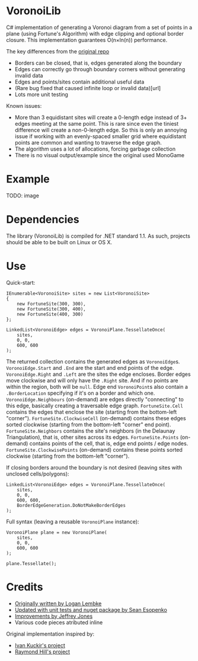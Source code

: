 # VoronoiLib

C# implementation of generating a Voronoi diagram from a set of points in a plane (using Fortune's Algorithm) with edge clipping and optional border closure. This implementation guarantees O(n×ln(n)) performance.

The key differences from the [original repo](https://github.com/Zalgo2462/VoronoiLib)
* Borders can be closed, that is, edges generated along the boundary
* Edges can correctly go through boundary corners without generating invalid data
* Edges and points/sites contain additional useful data
* (Rare bug fixed that caused infinite loop or invalid data)[url]
* Lots more unit testing

Known issues:
* More than 3 equidistant sites will create a 0-length edge instead of 3+ edges meeting at the same point. This is rare since even the tiniest difference will create a non-0-length edge. So this is only an annoying issue if working with an evenly-spaced smaller grid where equidistant points are common and wanting to traverse the edge graph.
* The algorithm uses a lot of allocations, forcing garbage collection
* There is no visual output/example since the original used MonoGame

# Example

TODO: image

# Dependencies

The library (VoronoiLib) is compiled for .NET standard 1.1. As such, projects should be able to be built on Linux or OS X.

# Use

Quick-start:

```
IEnumerable<VoronoiSite> sites = new List<VoronoiSite>
{
    new FortuneSite(300, 300),
    new FortuneSite(300, 400),
    new FortuneSite(400, 300)
};

LinkedList<VoronoiEdge> edges = VoronoiPlane.TessellateOnce(
    sites, 
    0, 0, 
    600, 600
);
```

The returned collection contains the generated edges as `VoronoiEdge`s.
`VoronoiEdge.Start` and `.End` are the start and end points of the edge.
`VoronoiEdge.Right` and `.Left` are the sites the edge encloses. Border edges move clockwise and will only have the `.Right` site. And if no points are within the region, both will be `null`.
Edge end `VoronoiPoint`s also contain a `.BorderLocation` specifying if it's on a border and which one.
`VoronoiEdge.Neighbours` (on-demand) are edges directly "connecting" to this edge, basically creating a traversable edge graph.
`FortuneSite.Cell` contains the edges that enclose the site (starting from the bottom-left "corner").
`FortuneSite.ClockwiseCell` (on-demand) contains these edges sorted clockwise (starting from the bottom-left "corner" end point).
`FortuneSite.Neighbors` contains the site's neighbors (in the Delaunay Triangulation), that is, other sites across its edges.
`FortuneSite.Points` (on-demand) contains points of the cell, that is, edge end points / edge nodes.
`FortuneSite.ClockwisePoints` (on-demand) contains these points sorted clockwise (starting from the bottom-left "corner").

If closing borders around the boundary is not desired (leaving sites with unclosed cells/polygons):

```
LinkedList<VoronoiEdge> edges = VoronoiPlane.TessellateOnce(
    sites, 
    0, 0, 
    600, 600,
    BorderEdgeGeneration.DoNotMakeBorderEdges
);
```

Full syntax (leaving a reusable `VoronoiPlane` instance):

```
VoronoiPlane plane = new VoronoiPlane(
    sites, 
    0, 0, 
    600, 600
);

plane.Tessellate();
```

# Credits

- [Originally written by Logan Lembke](https://github.com/Zalgo2462/VoronoiLib)
- [Updated with unit tests and nuget package by Sean Esopenko](https://github.com/sesopenko/VoronoiLib)
- [Improvements by Jeffrey Jones](https://github.com/rurounijones/VoronoiLib)
- Various code pieces atributed inline

Original implementation inspired by:
- [Ivan Kuckir's project](http://blog.ivank.net/fortunes-algorithm-and-implementation.html)
- [Raymond Hill's project](https://github.com/gorhill/Javascript-Voronoi)